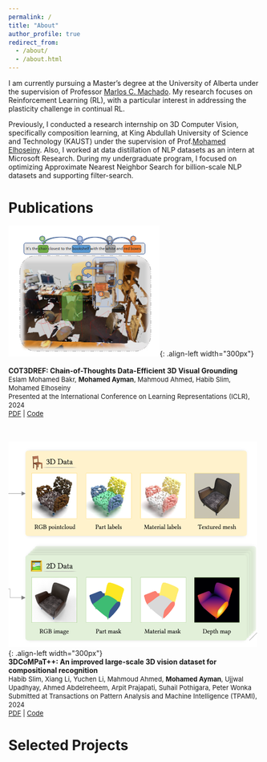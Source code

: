 ```yaml
---
permalink: /
title: "About"
author_profile: true
redirect_from: 
  - /about/
  - /about.html
---
```


I am currently pursuing a Master’s degree at the University of Alberta under the supervision of Professor [Marlos C. Machado](https://webdocs.cs.ualberta.ca/~machado/). My research focuses on Reinforcement Learning (RL), with a particular interest in addressing the plasticity challenge in continual RL.

Previously, I conducted a research internship on 3D Computer Vision, specifically composition learning, at King Abdullah University of Science and Technology (KAUST) under the supervision of Prof.[Mohamed Elhoseiny](https://cemse.kaust.edu.sa/people/person/mohamed-elhoseiny). Also, I worked at data distillation of NLP datasets as an intern at Microsoft Research. During my undergraduate program, I focused on optimizing Approximate Nearest Neighbor Search for billion-scale NLP datasets and supporting filter-search.

Publications
======

![Paper Image](../images/paper_1.png){: .align-left width="300px"}
<br><br>
**COT3DREF: Chain-of-Thoughts Data-Efficient 3D Visual Grounding**  
<span style="font-size:small;">Eslam Mohamed Bakr, **Mohamed Ayman**, Mahmoud Ahmed, Habib Slim, Mohamed Elhoseiny</span>
<br>
<span style="font-size:small;">Presented at the International Conference on Learning Representations (ICLR), 2024</span>
<br>
<span style="font-size:small;">[PDF](https://arxiv.org/pdf/2310.06214) | [Code](https://github.com/eslambakr/CoT3D_VG)</span>


<br><br>
![Paper Image](../images/paper_2.png){: .align-left width="300px"}
<br>
**3DCoMPaT++: An improved large-scale 3D vision dataset for compositional recognition**  
<span style="font-size:small;style=text-align: right">Habib Slim, Xiang Li, Yuchen Li, Mahmoud Ahmed, **Mohamed Ayman**, Ujjwal Upadhyay,
Ahmed Abdelreheem, Arpit Prajapati, Suhail Pothigara, Peter Wonka</span>
<br>
<span style="font-size:small;style=text-align: right">Submitted at Transactions on Pattern Analysis and Machine Intelligence (TPAMI), 2024</span>
<br>
<span style="font-size:small;style=text-align: right">[PDF](https://arxiv.org/pdf/2310.18511) | [Code](https://arxiv.org/pdf/2310.18511)</span>


Selected Projects
======
